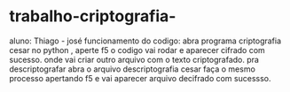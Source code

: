 # trabalho-criptografia-
aluno: Thiago -  josé
funcionamento do codigo: abra programa criptografia cesar no python , aperte f5 o codigo vai rodar e aparecer cifrado com sucesso.
onde vai criar outro arquivo com o texto criptografado.
pra descriptografar abra o arquivo descriptografia cesar faça o mesmo processo apertando f5 e vai aparecer arquivo  decifrado com sucessso.
